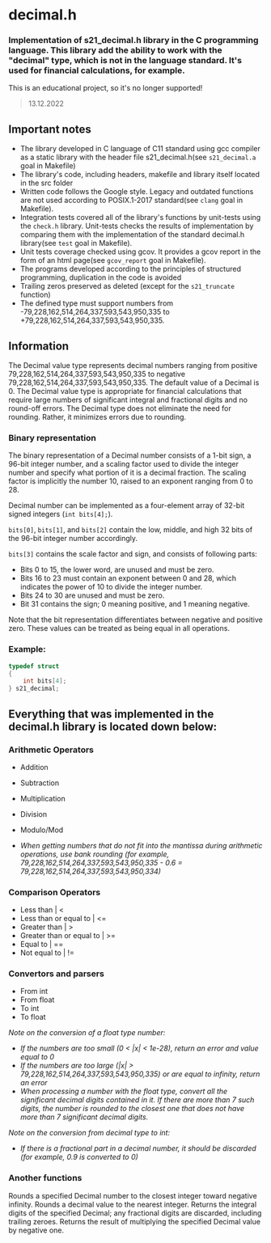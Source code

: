 # decimal.h
### Implementation of s21_decimal.h library in the C programming language. This library add the ability to work with the "decimal" type, which is not in the language standard. It's used for financial calculations, for example.

   This is an educational project, so it's no longer supported!
> 13.12.2022

## Important notes

 - The library developed in C language of C11 standard using gcc compiler as a static library with the header file s21_decimal.h(see `s21_decimal.a` goal in Makefile)
 - The library's code, including headers, makefile and library itself located in the src folder
 - Written code follows the Google style. Legacy and outdated functions are not used according to POSIX.1-2017 standard(see `clang` goal in Makefile).
 - Integration tests covered all of the library's functions by unit-tests using the `check.h` library. Unit-tests checks the results of implementation by comparing them with the implementation of the standard decimal.h library(see `test` goal in Makefile). 
 - Unit tests coverage checked using gcov. It provides a gcov report in the form of an html page(see `gcov_report` goal in Makefile).
 - The programs developed according to the principles of structured programming, duplication in the code is avoided
- Trailing zeros preserved as deleted (except for the `s21_truncate` function)
- The defined type must support numbers from -79,228,162,514,264,337,593,543,950,335 to +79,228,162,514,264,337,593,543,950,335.

## Information

The Decimal value type represents decimal numbers ranging from positive 79,228,162,514,264,337,593,543,950,335 to negative 79,228,162,514,264,337,593,543,950,335. The default value of a Decimal is 0. The Decimal value type is appropriate for financial calculations that require large numbers of significant integral and fractional digits and no round-off errors. The Decimal type does not eliminate the need for rounding. Rather, it minimizes errors due to rounding.

### Binary representation

The binary representation of a Decimal number consists of a 1-bit sign, a 96-bit integer number, and a scaling factor used to divide the integer number and specify what portion of it is a decimal fraction. The scaling factor is implicitly the number 10, raised to an exponent ranging from 0 to 28.

Decimal number can be implemented as a four-element array of 32-bit signed integers (`int bits[4];`).

`bits[0]`, `bits[1]`, and `bits[2]` contain the low, middle, and high 32 bits of the 96-bit integer number accordingly.

`bits[3]` contains the scale factor and sign, and consists of following parts:
- Bits 0 to 15, the lower word, are unused and must be zero.
- Bits 16 to 23 must contain an exponent between 0 and 28, which indicates the power of 10 to divide the integer number.
- Bits 24 to 30 are unused and must be zero.
- Bit 31 contains the sign; 0 meaning positive, and 1 meaning negative.

Note that the bit representation differentiates between negative and positive zero. These values can be treated as being equal in all operations.

### Example:

```c
typedef struct 
{
    int bits[4];
} s21_decimal;
```

## Everything that was implemented in the decimal.h library is located down below:

### Arithmetic Operators
- Addition
- Subtraction
- Multiplication
- Division
- Modulo/Mod

- *When getting numbers that do not fit into the mantissa during arithmetic operations, use bank rounding (for example, 79,228,162,514,264,337,593,543,950,335 - 0.6 = 79,228,162,514,264,337,593,543,950,334)*

### Comparison Operators

- Less than | <
- Less than or equal to | <=
- Greater than | >
- Greater than or equal to | >=
- Equal to | ==
- Not equal to | !=

### Convertors and parsers

- From int
- From float
- To int
- To float

*Note on the conversion of a float type number:*
- *If the numbers are too small (0 < |x| < 1e-28), return an error and value equal to 0*
- *If the numbers are too large (|x| > 79,228,162,514,264,337,593,543,950,335) or are equal to infinity, return an error*
- *When processing a number with the float type, convert all the significant decimal digits contained in it. If there are more than 7 such digits, the number is rounded to the closest one that does not have more than 7 significant decimal digits.*

*Note on the conversion from decimal type to int:*
- *If there is a fractional part in a decimal number, it should be discarded (for example, 0.9 is converted to 0)*


### Another functions

Rounds a specified Decimal number to the closest integer toward negative infinity. 
Rounds a decimal value to the nearest integer.
Returns the integral digits of the specified Decimal; any fractional digits are discarded, including trailing zeroes.
Returns the result of multiplying the specified Decimal value by negative one.
